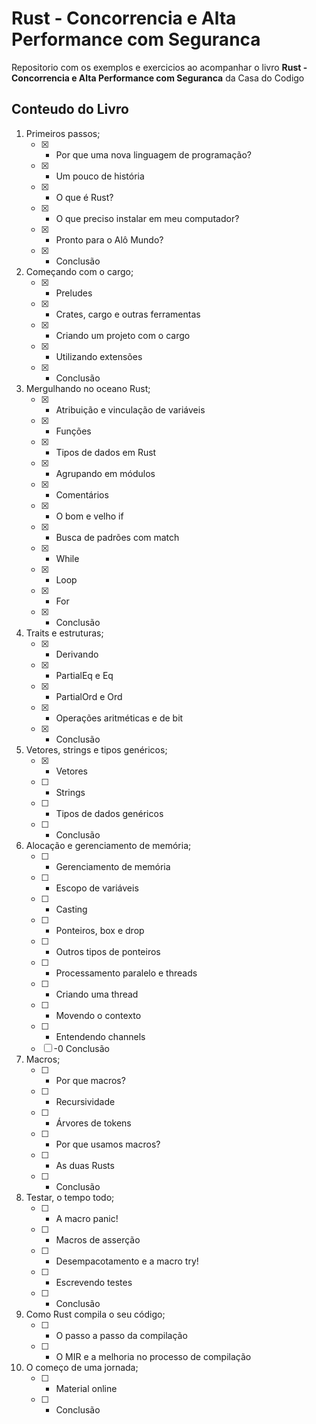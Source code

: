 # Rust - Concorrencia e Alta Performance com Seguranca 
Repositorio com os exemplos e exercicios ao acompanhar o livro **Rust - Concorrencia e Alta Performance com Seguranca** da Casa do Codigo  
   
## Conteudo do Livro 
1. Primeiros passos;
    - [x] - Por que uma nova linguagem de programação?
    - [x] - Um pouco de história
    - [x] - O que é Rust?
    - [x] - O que preciso instalar em meu computador?
    - [x] - Pronto para o Alô Mundo?
    - [x] - Conclusão
2. Começando com o cargo;
    - [x] - Preludes
    - [x] - Crates, cargo e outras ferramentas
    - [x] - Criando um projeto com o cargo
    - [x] - Utilizando extensões
    - [x] - Conclusão
3. Mergulhando no oceano Rust;
    - [x] - Atribuição e vinculação de variáveis
    - [x] - Funções
    - [x] - Tipos de dados em Rust
    - [x] - Agrupando em módulos
    - [x] - Comentários
    - [x] - O bom e velho if
    - [x] - Busca de padrões com match
    - [x] - While
    - [x] - Loop
    - [x] - For
    - [x] - Conclusão
4. Traits e estruturas;
    - [x] - Derivando
    - [x] - PartialEq e Eq
    - [x] - PartialOrd e Ord
    - [x] - Operações aritméticas e de bit
    - [x] - Conclusão
5. Vetores, strings e tipos genéricos;
    - [x] - Vetores
    - [ ] - Strings
    - [ ] - Tipos de dados genéricos
    - [ ] - Conclusão
6. Alocação e gerenciamento de memória;
    - [ ] - Gerenciamento de memória
    - [ ] - Escopo de variáveis
    - [ ] - Casting
    - [ ] - Ponteiros, box e drop
    - [ ] - Outros tipos de ponteiros
	- [ ] - Processamento paralelo e threads
	- [ ] - Criando uma thread
	- [ ] - Movendo o contexto
	- [ ] - Entendendo channels
	- [ ] -0 Conclusão
7. Macros;
	- [ ] - Por que macros?
	- [ ] - Recursividade
	- [ ] - Árvores de tokens
	- [ ] - Por que usamos macros?
	- [ ] - As duas Rusts
	- [ ] - Conclusão
8. Testar, o tempo todo;
	- [ ] - A macro panic!
	- [ ] - Macros de asserção
	- [ ] - Desempacotamento e a macro try!
	- [ ] - Escrevendo testes
	- [ ] - Conclusão
9. Como Rust compila o seu código;
	- [ ] - O passo a passo da compilação
	- [ ] - O MIR e a melhoria no processo de compilação
10. O começo de uma jornada;
	- [ ] - Material online
	- [ ] - Conclusão
  
